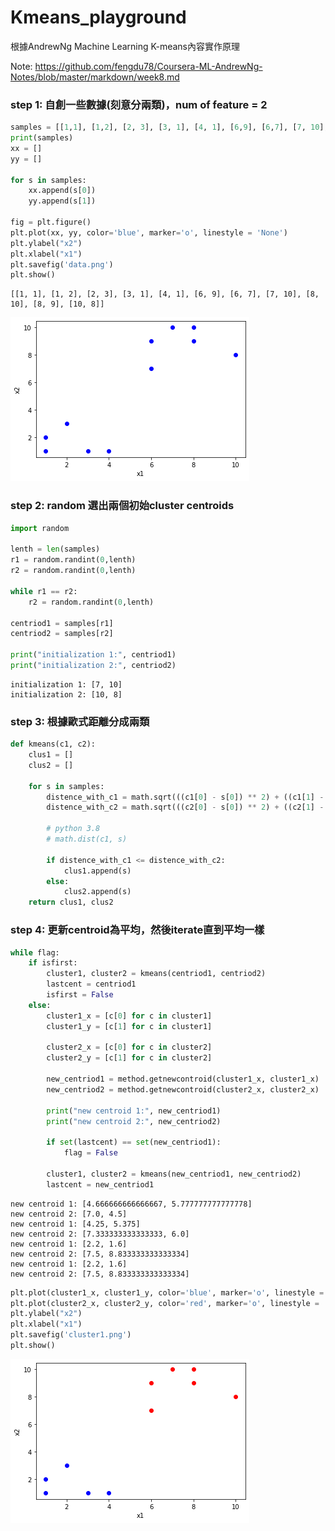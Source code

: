 # Kmeans_playground
根據AndrewNg Machine Learning K-means內容實作原理

Note: https://github.com/fengdu78/Coursera-ML-AndrewNg-Notes/blob/master/markdown/week8.md

### step 1: 自創一些數據(刻意分兩類)，num of feature = 2


```python
samples = [[1,1], [1,2], [2, 3], [3, 1], [4, 1], [6,9], [6,7], [7, 10], [8, 10], [8, 9], [10, 8]]
print(samples)
xx = []          
yy = []    

for s in samples:
    xx.append(s[0])
    yy.append(s[1])

fig = plt.figure()              
plt.plot(xx, yy, color='blue', marker='o', linestyle = 'None')  
plt.ylabel("x2") 
plt.xlabel("x1") 
plt.savefig('data.png')   
plt.show()      
```

    [[1, 1], [1, 2], [2, 3], [3, 1], [4, 1], [6, 9], [6, 7], [7, 10], [8, 10], [8, 9], [10, 8]]
    


![png](image/output_1_1.png)


### step 2: random 選出兩個初始cluster centroids


```python
import random

lenth = len(samples)
r1 = random.randint(0,lenth)
r2 = random.randint(0,lenth)

while r1 == r2:
    r2 = random.randint(0,lenth)

centriod1 = samples[r1]
centriod2 = samples[r2]

print("initialization 1:", centriod1)
print("initialization 2:", centriod2)
```

    initialization 1: [7, 10]
    initialization 2: [10, 8]
    

### step 3: 根據歐式距離分成兩類


```python
def kmeans(c1, c2):
    clus1 = []
    clus2 = []

    for s in samples:
        distence_with_c1 = math.sqrt(((c1[0] - s[0]) ** 2) + ((c1[1] - s[1]) ** 2))
        distence_with_c2 = math.sqrt(((c2[0] - s[0]) ** 2) + ((c2[1] - s[1]) ** 2))

        # python 3.8
        # math.dist(c1, s)

        if distence_with_c1 <= distence_with_c2:
            clus1.append(s)
        else:
            clus2.append(s)
    return clus1, clus2
```

### step 4: 更新centroid為平均，然後iterate直到平均一樣


```python
while flag:
    if isfirst:
        cluster1, cluster2 = kmeans(centriod1, centriod2)
        lastcent = centriod1
        isfirst = False
    else:
        cluster1_x = [c[0] for c in cluster1]
        cluster1_y = [c[1] for c in cluster1]

        cluster2_x = [c[0] for c in cluster2]
        cluster2_y = [c[1] for c in cluster2]

        new_centriod1 = method.getnewcontroid(cluster1_x, cluster1_x)
        new_centriod2 = method.getnewcontroid(cluster2_x, cluster2_x)

        print("new centroid 1:", new_centriod1)
        print("new centroid 2:", new_centriod2)

        if set(lastcent) == set(new_centriod1):
            flag = False

        cluster1, cluster2 = kmeans(new_centriod1, new_centriod2)
        lastcent = new_centriod1
```

    new centroid 1: [4.666666666666667, 5.777777777777778]
    new centroid 2: [7.0, 4.5]
    new centroid 1: [4.25, 5.375]
    new centroid 2: [7.333333333333333, 6.0]
    new centroid 1: [2.2, 1.6]
    new centroid 2: [7.5, 8.833333333333334]
    new centroid 1: [2.2, 1.6]
    new centroid 2: [7.5, 8.833333333333334]
    


```python
plt.plot(cluster1_x, cluster1_y, color='blue', marker='o', linestyle = 'None') 
plt.plot(cluster2_x, cluster2_y, color='red', marker='o', linestyle = 'None') 
plt.ylabel("x2") 
plt.xlabel("x1") 
plt.savefig('cluster1.png')   
plt.show()      
```


![png](image/output_8_0.png)


